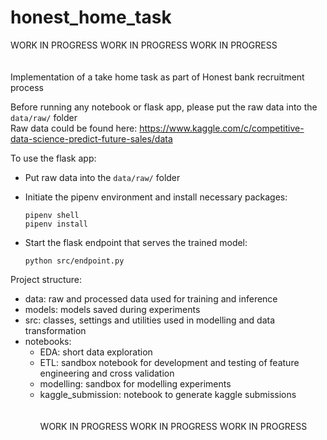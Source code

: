 # honest_home_task
WORK IN PROGRESS WORK IN PROGRESS WORK IN PROGRESS <br><br><br>
Implementation of a take home task as part of Honest bank recruitment process

Before running any notebook or flask app, please put the raw data into the `data/raw/` folder </br>
Raw data could be found here: https://www.kaggle.com/c/competitive-data-science-predict-future-sales/data

To use the flask app:

- Put raw data into the `data/raw/` folder
- Initiate the pipenv environment and install necessary packages:

      pipenv shell
      pipenv install

- Start the flask endpoint that serves the trained model:

      python src/endpoint.py

Project structure:

- data: raw and processed data used for training and inference
- models: models saved during experiments
- src: classes, settings and utilities used in modelling and data transformation
- notebooks:
  - EDA: short data exploration
  - ETL: sandbox notebook for development and testing of feature engineering and cross validation
  - modelling: sandbox for modelling experiments
  - kaggle_submission: notebook to generate kaggle submissions
<br><br><br>
WORK IN PROGRESS WORK IN PROGRESS WORK IN PROGRESS
